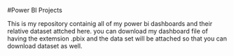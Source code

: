 #Power BI Projects

This is my repository containig all of my power bi dashboards and their relative dataset attched here.
you can download my dashboard file of having the extemsion .pbix and the data set will be attached so that you can download dataset as well.
